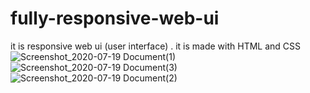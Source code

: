 # fully-responsive-web-ui
it is responsive web ui (user interface) .
it is made with HTML  and CSS
![Screenshot_2020-07-19 Document(1)](https://user-images.githubusercontent.com/54494834/87881080-7fc51300-ca14-11ea-8901-3f59c42b8932.png)
![Screenshot_2020-07-19 Document(3)](https://user-images.githubusercontent.com/54494834/87881095-ac792a80-ca14-11ea-8221-14e30b0659d3.png)
![Screenshot_2020-07-19 Document(2)](https://user-images.githubusercontent.com/54494834/87881096-adaa5780-ca14-11ea-809a-08d8fd6a5793.png)
